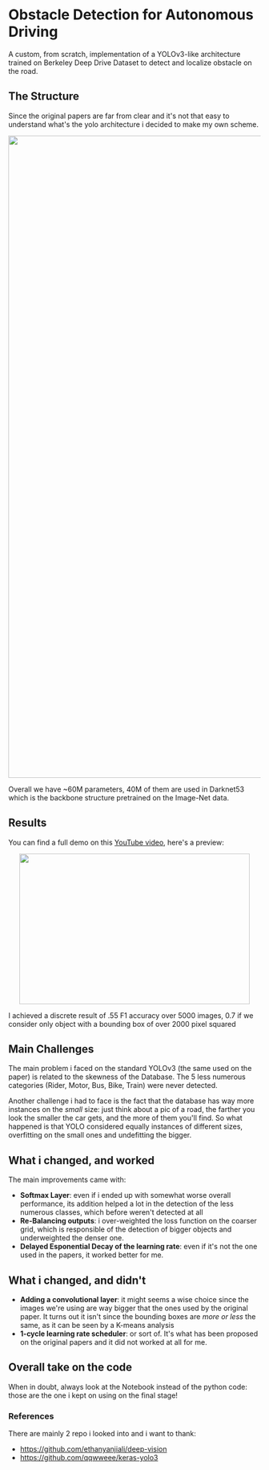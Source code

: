 # Obstacle Detection for Autonomous Driving

A custom, from scratch, implementation of a YOLOv3-like architecture trained on Berkeley Deep Drive Dataset to detect and localize obstacle on the road.

## The Structure
Since the original papers are far from clear and it's not that easy to understand what's the yolo architecture i decided to make my own scheme.

<p align="center">
  <img width="1280" src="https://github.com/abcamiletto/customYOLOv3-deepdrive/blob/master/yolo_black.png?raw=true">
</p>
Overall we have ~60M parameters, 40M of them are used in Darknet53 which is the backbone structure pretrained on the Image-Net data.

## Results
You can find a full demo on this [YouTube video](https://www.youtube.com/watch?v=C2l1U2I18HQ), here's a preview:

<p align="center">
  <img width="460" height="300" src="https://github.com/abcamiletto/customYOLOv3-deepdrive/blob/master/demo.gif?raw=true">
</p>

I achieved a discrete result of .55 F1 accuracy over 5000 images, 0.7 if we consider only object with a bounding box of over 2000 pixel squared

## Main Challenges
The main problem i faced on the standard YOLOv3 (the same used on the paper) is related to the skewness of the Database. The 5 less numerous categories (Rider, Motor, Bus, Bike, Train) were never detected. 

Another challenge i had to face is the fact that the database has way more instances on the *small* size: just think about a pic of a road, the farther you look the smaller the car gets, and the more of them you'll find. So what happened is that YOLO considered equally instances of different sizes, overfitting on the small ones and undefitting the bigger.

## What i changed, and worked
The main improvements came with:

 - **Softmax Layer**: even if i ended up with somewhat worse overall performance, its addition helped a lot in the detection of the less numerous classes, which before weren't detected at all
 - **Re-Balancing outputs**: i over-weighted the loss function on the coarser grid, which is responsible of the detection of bigger objects and underweighted the denser one.
 - **Delayed Esponential Decay of the learning rate**: even if it's not the one used in the papers, it worked better for me.

## What i changed, and didn't

 - **Adding a convolutional layer**: it might seems a wise choice since the images we're using are way bigger that the ones used by the original paper. It turns out it isn't since the bounding boxes are *more or less* the same, as it can be seen by a K-means analysis
 - **1-cycle learning rate scheduler**: or sort of. It's what has been proposed on the original papers and it did not worked at all for me.

## Overall take on the code
When in doubt, always look at the Notebook instead of the python code: those are the one i kept on using on the final stage!

### References
There are mainly 2 repo i looked into and i want to thank:

 - https://github.com/ethanyanjiali/deep-vision
 - https://github.com/qqwweee/keras-yolo3
